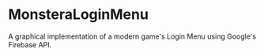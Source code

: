 # MonsteraLoginMenu
A graphical implementation of a modern game's Login Menu using Google's Firebase API. 
